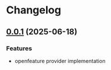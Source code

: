 # Changelog

## [0.0.1](https://github.com/bucketeer-io/openfeature-go-server-sdk/compare/v0.0.1...v0.0.1) (2025-06-18)


### Features

* openfeature provider implementation
